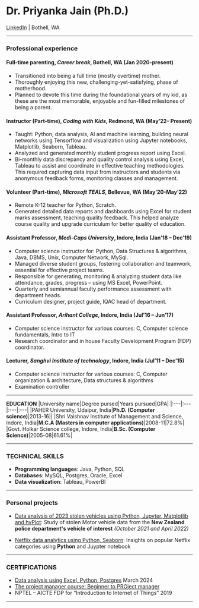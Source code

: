 # Dr. Priyanka Jain (Ph.D.)

[LinkedIn](https://www.linkedin.com/in/drpriyankajain/) | Bothell, WA

---
### Professional experience


#### Full-time parenting, _Career break_, Bothell, WA (Jan 2020-present)
- Transitioned into being a full time (mostly overtime) mother.
- Thoroughly enjoying this new, challenging-yet-satisfying, phase of motherhood. 
- Planned to devote this time during the foundational years of my kid, as these are the most memorable, enjoyable and fun-filled milestones of being a parent.

#### Instructor (Part-time), _Coding with Kids_, Redmond, WA (May’22– Present)

- Taught: Python, data analysis, AI and machine learning, building neural networks using Tensorflow and visualization using Jupyter notebooks, Matplotlib, Seaborn, Tableau.
- Analyzed and generated monthly student progress report using Excel.
- Bi-monthly data discrepancy and quality control analysis using Excel, Tableau to assist and coordinate in effective teaching methodologies. This required capturing data input from instructors and students via anonymous feedback forms, monitoring classes and management.

#### Volunteer (Part-time), _Microsoft TEALS_, Bellevue, WA (May’20-May’22)

- Remote K-12 teacher for Python, Scratch.
- Generated detailed data reports and dashboards using Excel for student marks assessment, teaching quality feedback. This helped analyze course quality and upgrade curriculum for better quality of education.

#### Assistant Professor, _Medi-Caps University_, Indore, India (Jan’18 – Dec’19)

- Computer science instructor for: Python, Data Structures & algorithms, Java, DBMS, Unix, Computer Network, MySql.
- Managed diverse student groups, fostering collaboration and teamwork, essential for effective project teams.
- Responsible for generating, monitoring & analyzing student data like attendance, grades, progress – using MS Excel, PowerPoint.
- Quarterly and semiannual faculty performance assessment with department heads.
- Curriculum designer, project guide, IQAC head of department.

#### Assistant Professor, _Arihant College_, Indore, India (Jul’16 – Jun’17)

- Computer science instructor for various courses: C, Computer science fundamentals, Intro to IT
- Research coordinator and in house Faculty Development Program (FDP) coordinator.

#### Lecturer, _Sanghvi Institute of technology_, Indore, India (Jul’11 – Dec’15)

- Computer science instructor for various courses: C, Computer organization & architecture, Data structures & algorithms
- Examination controller
---
**EDUCATION**
|University name|Degree pursed|Years pursued|GPA|
|:---|:---|:---|:---|
|PAHER University, Udaipur, India|**Ph.D. (Computer science)**|2013-16||
|Shri Vaishnav Institute of Management and Science, Indore, India|**M.C.A (Masters in computer applications)**|2008-11|72.8%|
|Govt. Holkar Science college, Indore, India|**B.Sc. (Computer Science)**|2005-08|61.61%|

---
### TECHNICAL SKILLS

- **Programming languages**: Java, Python, SQL
- **Databases**:  MySQL, Postgres, Oracle, Excel
- **Data visualization**:  Tableau, PowerBI
---
### Personal projects

- [Data analysis of 2023 stolen vehicles using Python, Jupyter, Matplotlib and hvPlot](https://www.linkedin.com/pulse/motor-vehicle-theft-analysis-using-python-dr-priyanka-jain-42ngc/): Study of stolen Motor vehicle data from the **New Zealand police department's vehicle of interest** _(October 2021 and April 2022)_

- [Netflix data analytics using Python, Seaborn](https://www.linkedin.com/pulse/netfix-data-analytics-using-python-dr-priyanka-jain-rjyfc):  Insights on popular Netflix categories using **Python** and Juypter notebook
---
### CERTIFICATIONS

- [Data analysis using Excel, Python, Postgres](https://www.udemy.com/certificate/UC-c6c05822-1ca4-4cd1-940d-417261f19199/) March 2024
- [The project manager course: Beginner to PROject manager](https://www.udemy.com/certificate/UC-58ccb531-0315-4d61-a425-c648d122b580/)
- NPTEL – AICTE FDP for “Introduction to Internet of Things” 2019
---
